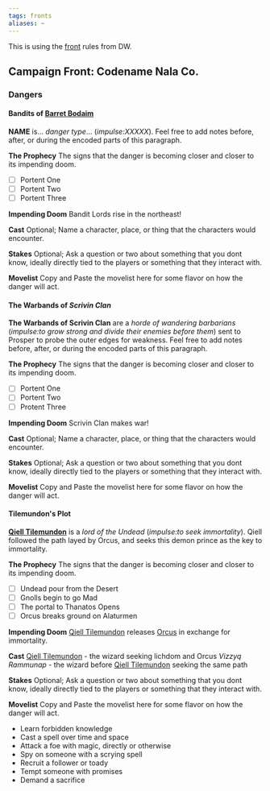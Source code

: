 ```yaml
---
tags: fronts
aliases: ~
---
```


This is using the [front](https://www.dungeonworldsrd.com/gamemastering/fronts/) rules from DW.

## Campaign Front: Codename Nala Co.

### Dangers

#### Bandits of [Barret Bodaim](..\NPCs\ala%20Alaturmen\Weak%20Power\King's%20Tenants\Ex-Bandit%20Lords\Barret%20Bodaim.md)

**NAME** is... *danger type*... (*impulse:XXXXX*). Feel free to add notes before, after, or during the encoded parts of this paragraph.

**The Prophecy**
The signs that the danger is becoming closer and closer to its impending doom.

* [ ] Portent One
* [ ] Portent Two
* [ ] Portent Three

**Impending Doom**
Bandit Lords rise in the northeast!

**Cast**
Optional; Name a character, place, or thing that the characters would encounter.

**Stakes**
Optional; Ask a question or two about something that you dont know, ideally directly tied to the players or something that they interact with.

**Movelist**
Copy and Paste the movelist here for some flavor on how the danger will act.

#### The Warbands of *Scrivin Clan*

**The Warbands of Scrivin Clan** are a *horde of wandering barbarians* (*impulse:to grow strong and divide their enemies before them*) sent to Prosper to probe the outer edges for weakness. Feel free to add notes before, after, or during the encoded parts of this paragraph.

**The Prophecy**
The signs that the danger is becoming closer and closer to its impending doom.

* [ ] Portent One
* [ ] Portent Two
* [ ] Protent Three

**Impending Doom**
Scrivin Clan makes war!

**Cast**
Optional; Name a character, place, or thing that the characters would encounter.

**Stakes**
Optional; Ask a question or two about something that you dont know, ideally directly tied to the players or something that they interact with.

**Movelist**
Copy and Paste the movelist here for some flavor on how the danger will act.

#### Tilemundon's Plot

**[Qiell Tilemundon](..\NPCs\ala%20Alaturmen\High%20Power\Guild%20Employee%20NPCs\Guilded%20Wizard%20NPCs\Qiell%20Tilemundon.md)** is a *lord of the Undead* (*impulse:to seek immortality*). Qiell followed the path layed by Orcus, and seeks this demon prince as the key to immortality.

**The Prophecy**
The signs that the danger is becoming closer and closer to its impending doom.

* [ ] Undead pour from the Desert
* [ ] Gnolls begin to go Mad
* [ ] The portal to Thanatos Opens
* [ ] Orcus breaks ground on Alaturmen

**Impending Doom**
[Qiell Tilemundon](..\NPCs\ala%20Alaturmen\High%20Power\Guild%20Employee%20NPCs\Guilded%20Wizard%20NPCs\Qiell%20Tilemundon.md) releases [Orcus](..\NPCs\ala%20Alaturmen\Absolute%20Power\Demon%20Lord%20NPCs\Orcus.md) in exchange for immortality.

**Cast**
[Qiell Tilemundon](..\NPCs\ala%20Alaturmen\High%20Power\Guild%20Employee%20NPCs\Guilded%20Wizard%20NPCs\Qiell%20Tilemundon.md) - the wizard seeking lichdom and Orcus
*Vizzyq Rammunap* - the wizard before [Qiell Tilemundon](..\NPCs\ala%20Alaturmen\High%20Power\Guild%20Employee%20NPCs\Guilded%20Wizard%20NPCs\Qiell%20Tilemundon.md) seeking the same path

**Stakes**
Optional; Ask a question or two about something that you dont know, ideally directly tied to the players or something that they interact with.

**Movelist**
Copy and Paste the movelist here for some flavor on how the danger will act.

* Learn forbidden knowledge
* Cast a spell over time and space
* Attack a foe with magic, directly or otherwise
* Spy on someone with a scrying spell
* Recruit a follower or toady
* Tempt someone with promises
* Demand a sacrifice

